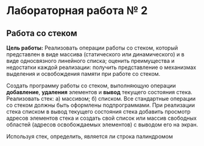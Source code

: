 # Лабораторная работа № 2
## Работа со стеком
**Цель работы:** Реализовать операции работы со стеком, который представлен в виде массива (статического или динамического) и в
виде односвязного линейного списка; оценить преимущества и недостатки каждой реализации: получить представление о
механизмах выделения и освобождения памяти при работе со стеком.  
  
Создать программу работы со стеком, выполняющую операции **добавление**, **удаления** элементов и **вывод** текущего состояния
стека. Реализовать стек: а) массивом; б) списком. Все стандартные операции со стеком должны быть оформлены
подпрограммами. При реализации стека списком в вывод текущего состояния стека добавить просмотр адресов элементов стека
и создать свой список или массив свободных областей (адресов освобождаемых элементов) с выводом его на экран.
  
Используя стек, определить, является ли строка палиндромом